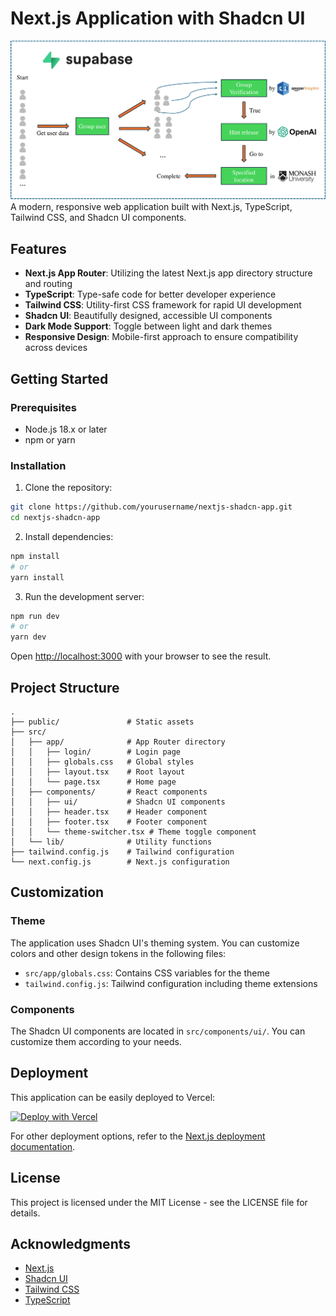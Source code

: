 # Next.js Application with Shadcn UI
![assets/diagram.png](assets/diagram.png)
A modern, responsive web application built with Next.js, TypeScript, Tailwind CSS, and Shadcn UI components.

## Features

- **Next.js App Router**: Utilizing the latest Next.js app directory structure and routing
- **TypeScript**: Type-safe code for better developer experience
- **Tailwind CSS**: Utility-first CSS framework for rapid UI development
- **Shadcn UI**: Beautifully designed, accessible UI components
- **Dark Mode Support**: Toggle between light and dark themes
- **Responsive Design**: Mobile-first approach to ensure compatibility across devices

## Getting Started

### Prerequisites

- Node.js 18.x or later
- npm or yarn

### Installation

1. Clone the repository:

```bash
git clone https://github.com/yourusername/nextjs-shadcn-app.git
cd nextjs-shadcn-app
```

2. Install dependencies:

```bash
npm install
# or
yarn install
```

3. Run the development server:

```bash
npm run dev
# or
yarn dev
```

Open [http://localhost:3000](http://localhost:3000) with your browser to see the result.

## Project Structure

```
.
├── public/               # Static assets
├── src/
│   ├── app/              # App Router directory
│   │   ├── login/        # Login page
│   │   ├── globals.css   # Global styles
│   │   ├── layout.tsx    # Root layout
│   │   └── page.tsx      # Home page
│   ├── components/       # React components
│   │   ├── ui/           # Shadcn UI components
│   │   ├── header.tsx    # Header component
│   │   ├── footer.tsx    # Footer component
│   │   └── theme-switcher.tsx # Theme toggle component
│   └── lib/              # Utility functions
├── tailwind.config.js    # Tailwind configuration
└── next.config.js        # Next.js configuration
```

## Customization

### Theme

The application uses Shadcn UI's theming system. You can customize colors and other design tokens in the following files:

- `src/app/globals.css`: Contains CSS variables for the theme
- `tailwind.config.js`: Tailwind configuration including theme extensions

### Components

The Shadcn UI components are located in `src/components/ui/`. You can customize them according to your needs.

## Deployment

This application can be easily deployed to Vercel:

[![Deploy with Vercel](https://vercel.com/button)](https://vercel.com/new/git/external?repository-url=https://github.com/yourusername/nextjs-shadcn-app)

For other deployment options, refer to the [Next.js deployment documentation](https://nextjs.org/docs/deployment).

## License

This project is licensed under the MIT License - see the LICENSE file for details.

## Acknowledgments

- [Next.js](https://nextjs.org/)
- [Shadcn UI](https://ui.shadcn.com/)
- [Tailwind CSS](https://tailwindcss.com/)
- [TypeScript](https://www.typescriptlang.org/)

